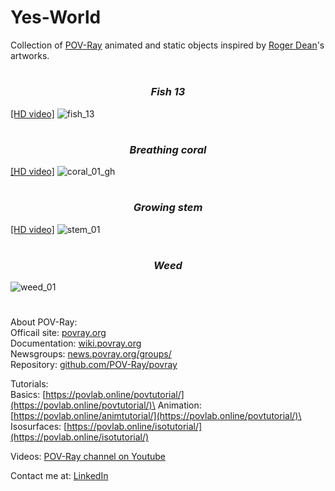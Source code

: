 # Yes-World
Collection of [POV-Ray](http://www.povray.org/) animated and static objects inspired by [Roger Dean](https://www.rogerdean.com/)'s artworks.
#
<em>
<h3 align="center">Fish 13</h1>
</em>

[[HD video]](https://www.youtube.com/watch?v=NvTMP3XGKms)
![fish_13](https://user-images.githubusercontent.com/6688301/221391392-932ca41f-8148-4e78-8015-db9abe4c9ebe.png)

# 
<em>
<h3 align="center">Breathing coral</h1>
</em>

[[HD video]](https://www.youtube.com/watch?v=Xfp7ocJBziQ)
![coral_01_gh](https://user-images.githubusercontent.com/6688301/220755186-1d8c2540-10c0-40a5-a33d-b13ae04dc0c4.png)

#
<em>
<h3 align="center">Growing stem</h1>
</em>

[[HD video]](https://www.youtube.com/watch?v=OWSPI5r5Msc)
![stem_01](https://user-images.githubusercontent.com/6688301/221430938-051a47fe-811b-47b2-9169-b55195f42caf.png)

#
<em>
<h3 align="center">Weed</h1>
</em>

![weed_01](https://user-images.githubusercontent.com/6688301/221440652-4f02873f-888c-47c6-9f41-76f768efafe5.png)

#
About POV-Ray:\
Officail site: [povray.org](http://www.povray.org)\
Documentation: [wiki.povray.org](https://wiki.povray.org/content/Documentation:Contents)\
Newsgroups: [news.povray.org/groups/](https://news.povray.org/groups/)\
Repository: [github.com/POV-Ray/povray](https://github.com/POV-Ray/povray)

Tutorials:\
Basics: [https://povlab.online/povtutorial/](https://povlab.online/povtutorial/)\
Animation: [https://povlab.online/animtutorial/](https://povlab.online/povtutorial/)\
Isosurfaces: [https://povlab.online/isotutorial/](https://povlab.online/isotutorial/)

Videos: [POV-Ray channel on Youtube](https://www.youtube.com/playlist?list=PL_L-Rlt-OWoJm6HN9t-hxXRk-b6SONXbJ)

Contact me at: [LinkedIn](https://www.linkedin.com/in/sergey-yanenko-57b21a96/)
